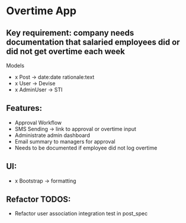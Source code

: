 # Overtime App

## Key requirement: company needs documentation that salaried employees did or did not get overtime each week

Models
- x Post -> date:date rationale:text
- x User -> Devise
- x AdminUser -> STI

## Features:
- Approval Workflow
- SMS Sending -> link to approval or overtime input
- Administrate admin dashboard
- Email summary to managers for approval
- Needs to be documented if employee did not log overtime

## UI:
- x Bootstrap -> formatting

## Refactor TODOS:
- Refactor user association integration test in post_spec